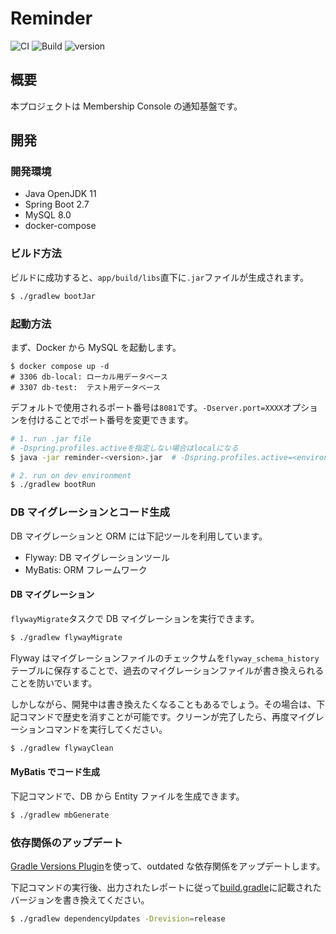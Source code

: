 # Reminder

![CI](https://github.com/membership-console/reminder/workflows/CI/badge.svg)
![Build](https://github.com/membership-console/reminder/workflows/Build/badge.svg)
![version](https://img.shields.io/badge/version-1.0.0--SNAPSHOT-blue.svg)

## 概要

本プロジェクトは Membership Console の通知基盤です。

## 開発

### 開発環境

- Java OpenJDK 11
- Spring Boot 2.7
- MySQL 8.0
- docker-compose

### ビルド方法

ビルドに成功すると、`app/build/libs`直下に`.jar`ファイルが生成されます。

```sh
$ ./gradlew bootJar
```

### 起動方法

まず、Docker から MySQL を起動します。

```
$ docker compose up -d
# 3306 db-local: ローカル用データベース
# 3307 db-test:  テスト用データベース
```

デフォルトで使用されるポート番号は`8081`です。`-Dserver.port=XXXX`オプションを付けることでポート番号を変更できます。

```sh
# 1. run .jar file
# -Dspring.profiles.activeを指定しない場合はlocalになる
$ java -jar reminder-<version>.jar  # -Dspring.profiles.active=<environment>

# 2. run on dev environment
$ ./gradlew bootRun
```

### DB マイグレーションとコード生成

DB マイグレーションと ORM には下記ツールを利用しています。

- Flyway: DB マイグレーションツール
- MyBatis: ORM フレームワーク

#### DB マイグレーション

`flywayMigrate`タスクで DB マイグレーションを実行できます。

```sh
$ ./gradlew flywayMigrate
```

Flyway はマイグレーションファイルのチェックサムを`flyway_schema_history`テーブルに保存することで、過去のマイグレーションファイルが書き換えられることを防いでいます。

しかしながら、開発中は書き換えたくなることもあるでしょう。その場合は、下記コマンドで歴史を消すことが可能です。クリーンが完了したら、再度マイグレーションコマンドを実行してください。

```sh
$ ./gradlew flywayClean
```

#### MyBatis でコード生成

下記コマンドで、DB から Entity ファイルを生成できます。

```sh
$ ./gradlew mbGenerate
```

### 依存関係のアップデート

[Gradle Versions Plugin](https://github.com/ben-manes/gradle-versions-plugin)を使って、outdated な依存関係をアップデートします。

下記コマンドの実行後、出力されたレポートに従って[build.gradle](./app/build.gradle)に記載されたバージョンを書き換えてください。

```sh
$ ./gradlew dependencyUpdates -Drevision=release
```
